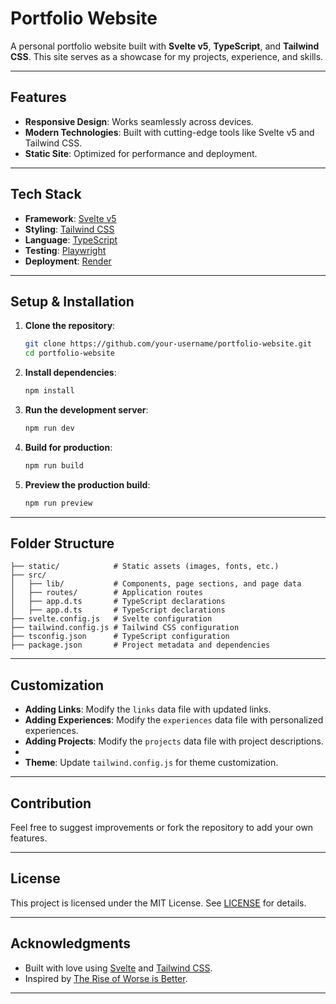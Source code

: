 # Portfolio Website

A personal portfolio website built with **Svelte v5**, **TypeScript**, and **Tailwind CSS**. This site serves as a showcase for my projects, experience, and skills.

---

## Features

- **Responsive Design**: Works seamlessly across devices.
- **Modern Technologies**: Built with cutting-edge tools like Svelte v5 and Tailwind CSS.
- **Static Site**: Optimized for performance and deployment.

---

## Tech Stack

- **Framework**: [Svelte v5](https://svelte.dev/)
- **Styling**: [Tailwind CSS](https://tailwindcss.com/)
- **Language**: [TypeScript](https://www.typescriptlang.org/)
- **Testing**: [Playwright](https://playwright.dev/)
- **Deployment**: [Render](https://render.com/)

---

## Setup & Installation

1. **Clone the repository**:

   ```bash
   git clone https://github.com/your-username/portfolio-website.git
   cd portfolio-website
   ```

2. **Install dependencies**:

   ```bash
   npm install
   ```

3. **Run the development server**:

   ```bash
   npm run dev
   ```

4. **Build for production**:

   ```bash
   npm run build
   ```

5. **Preview the production build**:
   ```bash
   npm run preview
   ```

---

## Folder Structure

```plaintext
├── static/            # Static assets (images, fonts, etc.)
├── src/
│   ├── lib/           # Components, page sections, and page data
│   ├── routes/        # Application routes
│   ├── app.d.ts       # TypeScript declarations
│   ├── app.d.ts       # TypeScript declarations
├── svelte.config.js   # Svelte configuration
├── tailwind.config.js # Tailwind CSS configuration
├── tsconfig.json      # TypeScript configuration
├── package.json       # Project metadata and dependencies
```

---

## Customization

- **Adding Links**: Modify the `links` data file with updated links.
- **Adding Experiences**: Modify the `experiences` data file with personalized experiences.
- **Adding Projects**: Modify the `projects` data file with project descriptions.
-
- **Theme**: Update `tailwind.config.js` for theme customization.

---

## Contribution

Feel free to suggest improvements or fork the repository to add your own features.

---

## License

This project is licensed under the MIT License. See [LICENSE](LICENSE) for details.

---

## Acknowledgments

- Built with love using [Svelte](https://svelte.dev/) and [Tailwind CSS](https://tailwindcss.com/).
- Inspired by [The Rise of Worse is Better](https://www.dreamsongs.com/RiseOfWorseIsBetter.html).

---
